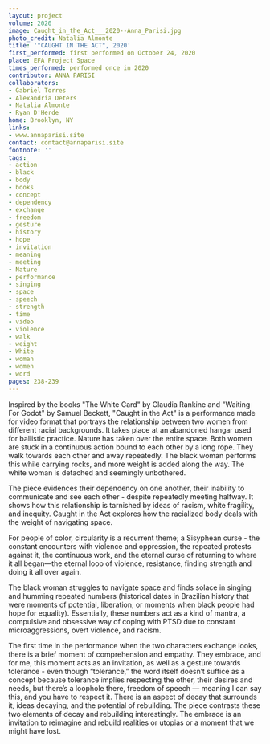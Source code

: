 ```yaml
---
layout: project
volume: 2020
image: Caught_in_the_Act___2020--Anna_Parisi.jpg
photo_credit: Natalia Almonte
title: '"CAUGHT IN THE ACT", 2020'
first_performed: first performed on October 24, 2020
place: EFA Project Space
times_performed: performed once in 2020
contributor: ANNA PARISI
collaborators:
- Gabriel Torres
- Alexandria Deters
- Natalia Almonte
- Ryan D'Herde
home: Brooklyn, NY
links:
- www.annaparisi.site
contact: contact@annaparisi.site
footnote: ''
tags:
- action
- black
- body
- books
- concept
- dependency
- exchange
- freedom
- gesture
- history
- hope
- invitation
- meaning
- meeting
- Nature
- performance
- singing
- space
- speech
- strength
- time
- video
- violence
- walk
- weight
- White
- woman
- women
- word
pages: 238-239
---
```




Inspired by the books "The White Card" by Claudia Rankine and "Waiting For Godot" by Samuel Beckett, "Caught in the Act" is a performance made for video format that portrays the relationship between two women from different racial backgrounds. It takes place at an abandoned hangar used for ballistic practice. Nature has taken over the entire space. Both women are stuck in a continuous action bound to each other by a long rope. They walk towards each other and away repeatedly. The black woman performs this while carrying rocks, and more weight is added along the way. The white woman is detached and seemingly unbothered. 

The piece evidences their dependency on one another, their inability to communicate and see each other - despite repeatedly meeting halfway. It shows how this relationship is tarnished by ideas of racism, white fragility, and inequity. Caught in the Act explores how the racialized body deals with the weight of navigating space.

For people of color, circularity is a recurrent theme; a Sisyphean curse - the constant encounters with violence and oppression, the repeated protests against it, the continuous work, and the eternal curse of returning to where it all began—the eternal loop of violence, resistance, finding strength and doing it all over again. 

The black woman struggles to navigate space and finds solace in singing and humming repeated numbers (historical dates in Brazilian history that were moments of potential, liberation, or moments when black people had hope for equality). Essentially, these numbers act as a kind of mantra,  a compulsive and obsessive way of coping with PTSD due to constant microaggressions, overt violence, and racism. 

The first time in the performance when the two characters exchange looks, there is a brief moment of comprehension and empathy. They embrace, and for me, this moment acts as an invitation, as well as a gesture towards tolerance - even though “tolerance,” the word itself doesn’t suffice as a concept because tolerance implies respecting the other, their desires and needs, but there’s a loophole there, freedom of speech — meaning I can say this, and you have to respect it. There is an aspect of decay that surrounds it, ideas decaying, and the potential of rebuilding. The piece contrasts these two elements of decay and rebuilding interestingly. The embrace is an invitation to reimagine and rebuild realities or utopias or a moment that we might have lost.
